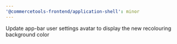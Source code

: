 ```yaml
---
'@commercetools-frontend/application-shell': minor
---
```


Update app-bar user settings avatar to display the new recolouring background color
